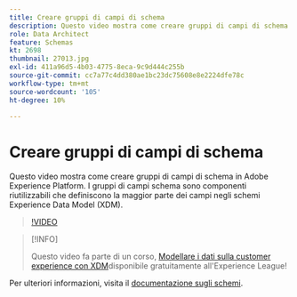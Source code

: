 ```yaml
---
title: Creare gruppi di campi di schema
description: Questo video mostra come creare gruppi di campi di schema in Adobe Experience Platform. I gruppi di campi schema sono componenti riutilizzabili che definiscono la maggior parte dei campi negli schemi Experience Data Model (XDM).
role: Data Architect
feature: Schemas
kt: 2698
thumbnail: 27013.jpg
exl-id: 411a96d5-4b03-4775-8eca-9c9d444c255b
source-git-commit: cc7a77c4dd380ae1bc23dc75608e8e2224dfe78c
workflow-type: tm+mt
source-wordcount: '105'
ht-degree: 10%

---
```


# Creare gruppi di campi di schema

Questo video mostra come creare gruppi di campi di schema in Adobe Experience Platform. I gruppi di campi schema sono componenti riutilizzabili che definiscono la maggior parte dei campi negli schemi Experience Data Model (XDM).

>[!VIDEO](https://video.tv.adobe.com/v/27013?quality=12&learn=on)

>[!INFO]
>
> Questo video fa parte di un corso, [Modellare i dati sulla customer experience con XDM](https://experienceleague.adobe.com/?recommended=ExperiencePlatform-D-1-2021.1.xdm)disponibile gratuitamente all&#39;Experience League!

Per ulteriori informazioni, visita il [documentazione sugli schemi](https://experienceleague.adobe.com/docs/experience-platform/xdm/home.html?lang=it).
